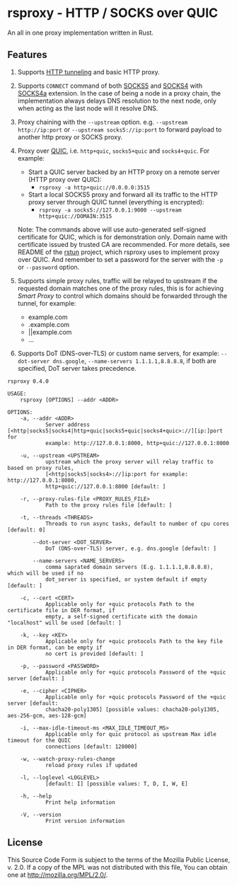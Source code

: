 rsproxy - HTTP / SOCKS over QUIC
=======

An all in one proxy implementation written in Rust.

Features
--------

1. Supports [HTTP tunneling](https://en.wikipedia.org/wiki/HTTP_tunnel) and basic HTTP proxy.
2. Supports `CONNECT` command of both [SOCKS5](https://www.rfc-editor.org/rfc/rfc1928) and [SOCKS4](https://www.openssh.com/txt/socks4.protocol) with [SOCKS4a](https://www.openssh.com/txt/socks4a.protocol) extension. In the case of being a node in a proxy chain, the implementation always delays DNS resolution to the next node, only when acting as the last node will it resolve DNS.
3. Proxy chaining with the `--upstream` option. e.g. `--upstream http://ip:port` or `--upstream socks5://ip:port` to forward payload to another http proxy or SOCKS proxy.
4. Proxy over [QUIC](https://quicwg.org/), i.e. `http+quic`, `socks5+quic` and `socks4+quic`. For example:
    * Start a QUIC server backed by an HTTP proxy on a remote server (HTTP proxy over QUIC):
      * `rsproxy -a http+quic://0.0.0.0:3515`
    * Start a local SOCKS5 proxy and forward all its traffic to the HTTP proxy server through QUIC tunnel (everything is encrypted):
      * `rsproxy -a socks5://127.0.0.1:9000 --upstream http+quic://DOMAIN:3515`

    Note: The commands above will use auto-generated self-signed certificate for QUIC, which is for demonstration only. Domain name with certificate issued by trusted CA are recommended. For more details, see README of the [rstun](https://github.com/neevek/rstun) project, which rsproxy uses to implement proxy over QUIC. And remember to set a password for the server with the `-p` or `--password` option.

5. Supports simple proxy rules, traffic will be relayed to upstream if the requested domain matches one of the proxy rules, this is for achieving *Smart Proxy* to control which domains should be forwarded through the tunnel, for example:
    * example.com
    * .example.com
    * ||example.com
    * ...
6. Supports DoT (DNS-over-TLS) or custom name servers, for example: `--dot-server dns.google`, `--name-servers 1.1.1.1,8.8.8.8`, if both are specified, DoT server takes precedence.


```
rsproxy 0.4.0

USAGE:
    rsproxy [OPTIONS] --addr <ADDR>

OPTIONS:
    -a, --addr <ADDR>
            Server address [<http|socks5|socks4|http+quic|socks5+quic|socks4+quic>://][ip:]port for
            example: http://127.0.0.1:8000, http+quic://127.0.0.1:8000

    -u, --upstream <UPSTREAM>
            upstream which the proxy server will relay traffic to based on proxy rules,
            [<http|socks5|socks4>://]ip:port for example: http://127.0.0.1:8000,
            http+quic://127.0.0.1:8000 [default: ]

    -r, --proxy-rules-file <PROXY_RULES_FILE>
            Path to the proxy rules file [default: ]

    -t, --threads <THREADS>
            Threads to run async tasks, default to number of cpu cores [default: 0]

        --dot-server <DOT_SERVER>
            DoT (DNS-over-TLS) server, e.g. dns.google [default: ]

        --name-servers <NAME_SERVERS>
            comma saprated domain servers (E.g. 1.1.1.1,8.8.8.8), which will be used if no
            dot_server is specified, or system default if empty [default: ]

    -c, --cert <CERT>
            Applicable only for +quic protocols Path to the certificate file in DER format, if
            empty, a self-signed certificate with the domain "localhost" will be used [default: ]

    -k, --key <KEY>
            Applicable only for +quic protocols Path to the key file in DER format, can be empty if
            no cert is provided [default: ]

    -p, --password <PASSWORD>
            Applicable only for +quic protocols Password of the +quic server [default: ]

    -e, --cipher <CIPHER>
            Applicable only for +quic protocols Password of the +quic server [default:
            chacha20-poly1305] [possible values: chacha20-poly1305, aes-256-gcm, aes-128-gcm]

    -i, --max-idle-timeout-ms <MAX_IDLE_TIMEOUT_MS>
            Applicable only for quic protocol as upstream Max idle timeout for the QUIC
            connections [default: 120000]

    -w, --watch-proxy-rules-change
            reload proxy rules if updated

    -l, --loglevel <LOGLEVEL>
            [default: I] [possible values: T, D, I, W, E]

    -h, --help
            Print help information

    -V, --version
            Print version information
```

License
-------

This Source Code Form is subject to the terms of the Mozilla Public
License, v. 2.0. If a copy of the MPL was not distributed with this
file, You can obtain one at http://mozilla.org/MPL/2.0/.
